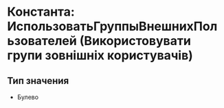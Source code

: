 ﻿# Константа: ИспользоватьГруппыВнешнихПользователей (Використовувати групи зовнішніх користувачів)

## Тип значения

- Булево

